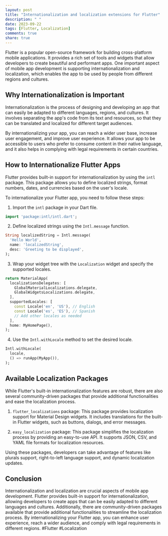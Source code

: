 ```yaml
---
layout: post
title: "Internationalization and localization extensions for Flutter"
description: " "
date: 2023-09-22
tags: [Flutter, Localization]
comments: true
share: true
---
```


Flutter is a popular open-source framework for building cross-platform mobile applications. It provides a rich set of tools and widgets that allow developers to create beautiful and performant apps. One important aspect of mobile app development is supporting internationalization and localization, which enables the app to be used by people from different regions and cultures.

## Why Internationalization is Important

Internationalization is the process of designing and developing an app that can easily be adapted to different languages, regions, and cultures. It involves separating the app's code from its text and resources, so that they can be translated and localized for different target audiences.

By internationalizing your app, you can reach a wider user base, increase user engagement, and improve user experience. It allows your app to be accessible to users who prefer to consume content in their native language, and it also helps in complying with legal requirements in certain countries.

## How to Internationalize Flutter Apps

Flutter provides built-in support for internationalization by using the `intl` package. This package allows you to define localized strings, format numbers, dates, and currencies based on the user's locale.

To internationalize your Flutter app, you need to follow these steps:

1. Import the `intl` package in your Dart file.

```dart
import 'package:intl/intl.dart';
```

2. Define localized strings using the `Intl.message` function.

```dart
String localizedString = Intl.message(
  'Hello World',
  name: 'localizedString',
  desc: 'Greeting to be displayed',
);
```

3. Wrap your widget tree with the `Localization` widget and specify the supported locales.

```dart
return MaterialApp(
  localizationsDelegates: [
    GlobalMaterialLocalizations.delegate,
    GlobalWidgetsLocalizations.delegate,
  ],
  supportedLocales: [
    const Locale('en', 'US'), // English
    const Locale('es', 'ES'), // Spanish
    // Add other locales as needed
  ],
  home: MyHomePage(),
);
```

4. Use the `Intl.withLocale` method to set the desired locale.

```dart
Intl.withLocale(
  locale,
  () => runApp(MyApp()),
);
```

## Available Localization Packages

While Flutter's built-in internationalization features are robust, there are also several community-driven packages that provide additional functionalities and ease the localization process. 

1. `flutter_localizations` package: This package provides localization support for Material Design widgets. It includes translations for the built-in Flutter widgets, such as buttons, dialogs, and error messages.

2. `easy_localization` package: This package simplifies the localization process by providing an easy-to-use API. It supports JSON, CSV, and YAML file formats for localization resources.

Using these packages, developers can take advantage of features like plurals support, right-to-left language support, and dynamic localization updates.

## Conclusion

Internationalization and localization are crucial aspects of mobile app development. Flutter provides built-in support for internationalization, allowing developers to create apps that can be easily adapted to different languages and cultures. Additionally, there are community-driven packages available that provide additional functionalities to streamline the localization process. By internationalizing your Flutter app, you can enhance user experience, reach a wider audience, and comply with legal requirements in different regions. #Flutter #Localization